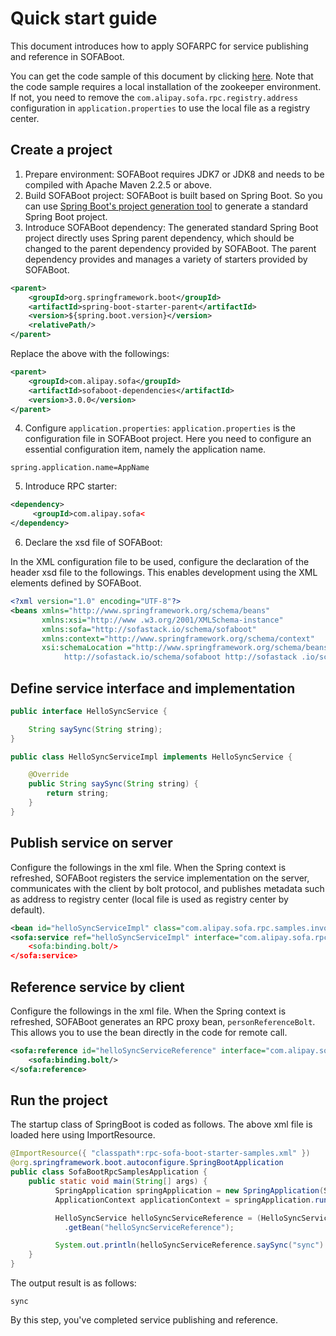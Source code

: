 # Quick start guide

This document introduces how to apply SOFARPC for service publishing and reference in SOFABoot. 

You can get the code sample of this document by clicking [here](https://github.com/alipay/sofa-rpc/tree/master/example/src/test/java/com/alipay/sofa/rpc/quickstart). Note that the code sample requires a local installation of the zookeeper environment. If not, you need to remove the `com.alipay.sofa.rpc.registry.address` configuration in `application.properties` to use the local file as a registry center.

## Create a project 
1. Prepare environment: SOFABoot requires JDK7 or JDK8 and needs to be compiled with Apache Maven 2.2.5 or above. 
2. Build SOFABoot project: SOFABoot is built based on Spring Boot. So you can use [Spring Boot's project generation tool](http://start.spring.io/) to generate a standard Spring Boot project. 
3. Introduce SOFABoot dependency: The generated standard Spring Boot project directly uses Spring parent dependency, which should be changed to the parent dependency provided by SOFABoot. The parent dependency provides and manages a variety of starters provided by SOFABoot. 

```xml 
<parent> 
    <groupId>org.springframework.boot</groupId>
    <artifactId>spring-boot-starter-parent</artifactId> 
    <version>${spring.boot.version}</version> 
    <relativePath/> 
</parent> 
```

Replace the above with the followings: 

```xml 
<parent> 
    <groupId>com.alipay.sofa</groupId> 
    <artifactId>sofaboot-dependencies</artifactId> 
    <version>3.0.0</version> 
</parent> 
``` 

4. Configure `application.properties`:
`application.properties` is the configuration file in SOFABoot project. Here you need to configure an essential configuration item, namely the application name. 

``` 
spring.application.name=AppName 
``` 

5. Introduce RPC starter:

```xml 
<dependency> 
     <groupId>com.alipay.sofa<
</dependency> 
``` 

6. Declare the xsd file of SOFABoot:

In the XML configuration file to be used, configure the declaration of the header xsd file to the followings. This enables development using the XML elements defined by SOFABoot. 

```xml 
<?xml version="1.0" encoding="UTF-8"?> 
<beans xmlns="http://www.springframework.org/schema/beans" 
       xmlns:xsi="http://www .w3.org/2001/XMLSchema-instance" 
       xmlns:sofa="http://sofastack.io/schema/sofaboot" 
       xmlns:context="http://www.springframework.org/schema/context" 
       xsi:schemaLocation ="http://www.springframework.org/schema/beans http://www.springframework.org/schema/beans/spring-beans.xsd 
            http://sofastack.io/schema/sofaboot http://sofastack .io/schema/sofaboot.xsd"
```

## Define service interface and implementation 

```java 
public interface HelloSyncService { 

    String saySync(String string); 
} 
``` 
```java 
public class HelloSyncServiceImpl implements HelloSyncService { 

    @Override 
    public String saySync(String string) { 
        return string; 
    } 
} 
``` 

## Publish service on server
Configure the followings in the xml file. When the Spring context is refreshed, SOFABoot registers the service implementation on the server, communicates with the client by bolt protocol, and publishes metadata such as address to registry center (local file is used as registry center by default). 

```xml 
<bean id="helloSyncServiceImpl" class="com.alipay.sofa.rpc.samples.invoke.HelloSyncServiceImpl"/> 
<sofa:service ref="helloSyncServiceImpl" interface="com.alipay.sofa.rpc. samples.invoke.HelloSyncService"
    <sofa:binding.bolt/> 
</sofa:service> 
``` 

## Reference service by client
Configure the followings in the xml file. When the Spring context is refreshed, SOFABoot generates an RPC proxy bean,       `personReferenceBolt`. This allows you to use the bean directly in the code for remote call. 

```xml 
<sofa:reference id="helloSyncServiceReference" interface="com.alipay.sofa.rpc.samples.invoke.HelloSyncService"> 
    <sofa:binding.bolt/> 
</sofa:reference> 
``` 

## Run the project
The startup class of SpringBoot is coded as follows. The above xml file is loaded here using ImportResource. 

```java 
@ImportResource({ "classpath*:rpc-sofa-boot-starter-samples.xml" }) 
@org.springframework.boot.autoconfigure.SpringBootApplication
public class SofaBootRpcSamplesApplication {
    public static void main(String[] args) {
          SpringApplication springApplication = new SpringApplication(SofaBootRpcSamplesApplication.class); 
          ApplicationContext applicationContext = springApplication.run(args);           

          HelloSyncService helloSyncServiceReference = (HelloSyncService) applicationContext 
            .getBean("helloSyncServiceReference"); 

          System.out.println(helloSyncServiceReference.saySync("sync") ); 
    } 
} 
``` 

The output result is as follows: 

``` 
sync 
``` 

By this step, you've completed service publishing and reference.